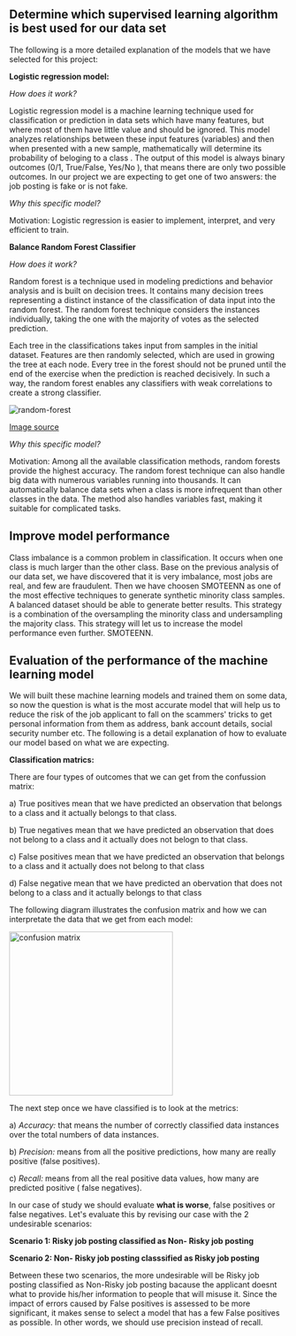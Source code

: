 





## Determine which supervised learning algorithm is best used for our data set 

The following is a more detailed explanation of the models that we have selected for this project:

**Logistic regression model:** 

*How does it work?*

Logistic regression model is a machine learning technique used for classification or prediction in data sets which have many features, but where most of them have little value and should be ignored. This model analyzes relationships between these input features (variables) and then when presented with a new sample, mathematically will determine its probability of beloging to a class . The output of this model is always binary outcomes (0/1, True/False, Yes/No ), that means there are only two possible outcomes. In our project we are expecting to get one of two answers: the job posting is fake or is not fake. 

*Why this specific model?*

Motivation: Logistic regression is easier to implement, interpret, and very efficient to train.


**Balance Random Forest Classifier** 

*How does it work?*

Random forest is a technique used in modeling predictions and behavior analysis and is built on decision trees. It contains many decision trees representing a distinct instance of the classification of data input into the random forest. The random forest technique considers the instances individually, taking the one with the majority of votes as the selected prediction.

Each tree in the classifications takes input from samples in the initial dataset. Features are then randomly selected, which are used in growing the tree at each node. Every tree in the forest should not be pruned until the end of the exercise when the prediction is reached decisively. In such a way, the random forest enables any classifiers with weak correlations to create a strong classifier.

![random-forest](https://user-images.githubusercontent.com/106939511/199645586-66b10cfa-0ca7-4d22-bf23-7c5f1fcd16f6.png)

[Image source](https://medium.com/analytics-vidhya/a-random-forest-classifier-with-imbalanced-data-7ef4d9ebedb8)

*Why this specific model?*

Motivation: Among all the available classification methods, random forests provide the highest accuracy. The random forest technique can also handle big data with numerous variables running into thousands. It can automatically balance data sets when a class is more infrequent than other classes in the data. The method also handles variables fast, making it suitable for complicated tasks.

## Improve model performance

Class imbalance is a common problem in classification. It occurs when one class is much larger than the other class. Base on the previous analysis of our data set, we have discovered that it is very imbalance, most jobs are real, and few are fraudulent. Then we have choosen SMOTEENN as one of the most effective techniques to generate synthetic minority class samples. A balanced dataset should be able to generate better results.  This strategy is a combination of the oversampling the minority class and undersampling the majority class. This strategy will let us to increase the model performance even further.
SMOTEENN. 

  
## Evaluation of the performance of the machine learning model

We will built these machine learning models and trained them on some data, so now the question is what is the most accurate model that will help us to reduce the risk of the job applicant to fall on the scammers' tricks to get personal information from them as address, bank account details, social security number etc.  The following is a detail explanation of how to evaluate our model based on what we are expecting.

**Classification matrics:**

There are four types of outcomes that we can get from the confussion matrix:

a) True positives mean that we have predicted an observation that belongs to a class and it actually belongs to that class.

b) True negatives mean that we have predicted an observation that does not belong to a class and it actually does not belogn to that class.

c) False positives mean that we have predicted an observation that belongs to a class and it actually does not belong to that class

d) False negative mean that we have predicted an obervation that does not belong to a class and it actually belongs to that class

The following diagram illustrates the confusion matrix and how we can interpretate the data that we get from each model:

<img width="296" alt="confusion matrix" src="https://user-images.githubusercontent.com/106939511/199645236-da53bd33-3bc6-43f8-aef5-2aa2d23ce163.png">


The next step once we have classified is to look at the metrics:

a) *Accuracy:* that means the number of correctly classified data instances over the total numbers of data instances.

b) *Precision:* means from all the positive predictions, how many are really positive (false positives).

c) *Recall:* means from all the real positive data values, how many are predicted positive ( false negatives).

In our case of study we should evaluate **what is worse**, false positives or false negatives. Let's evaluate this by revising our case with the 2 undesirable scenarios:

**Scenario 1: Risky job posting classified as Non- Risky job posting**

**Scenario 2: Non- Risky job posting classsified as Risky job posting**

Between these two scenarios, the more undesirable will be Risky job posting classified as Non-Risky job posting bacause the applicant doesnt what to provide his/her information to people that will misuse it. Since the impact of errors caused by False positives is assessed to be more significant, it makes sense to select a model that has a few False positives as possible. In other words, we should use precision instead of recall.


